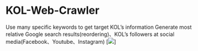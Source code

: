 # KOL-Web-Crawler
Use many specific keywords to get target KOL’s information
Generate most relative Google search results(reordering)、KOL’s followers at social media(Facebook、Youtube、Instagram)
[![](https://github.com/106306028/KOL-Web-Crawler/blob/master/%E9%98%BF%E6%BB%B4%E8%8B%B1%E6%96%87.jpg)]
